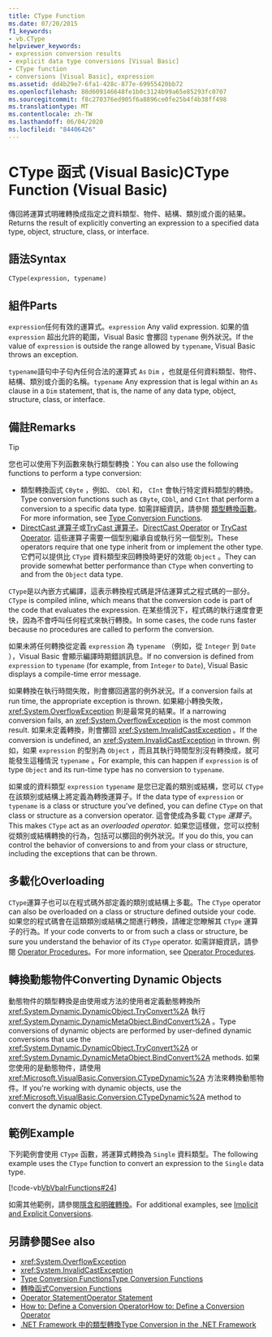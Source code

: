 ```yaml
---
title: CType Function
ms.date: 07/20/2015
f1_keywords:
- vb.CType
helpviewer_keywords:
- expression conversion results
- explicit data type conversions [Visual Basic]
- CType function
- conversions [Visual Basic], expression
ms.assetid: dd4b29e7-6fa1-428c-877e-69955420bb72
ms.openlocfilehash: 88d609146648fe1b0c3124b99a65e85293fc0707
ms.sourcegitcommit: f8c270376ed905f6a8896ce0fe25b4f4b38ff498
ms.translationtype: MT
ms.contentlocale: zh-TW
ms.lasthandoff: 06/04/2020
ms.locfileid: "84406426"
---
```

# <a name="ctype-function-visual-basic"></a><span data-ttu-id="09154-102">CType 函式 (Visual Basic)</span><span class="sxs-lookup"><span data-stu-id="09154-102">CType Function (Visual Basic)</span></span>

<span data-ttu-id="09154-103">傳回將運算式明確轉換成指定之資料類型、物件、結構、類別或介面的結果。</span><span class="sxs-lookup"><span data-stu-id="09154-103">Returns the result of explicitly converting an expression to a specified data type, object, structure, class, or interface.</span></span>

## <a name="syntax"></a><span data-ttu-id="09154-104">語法</span><span class="sxs-lookup"><span data-stu-id="09154-104">Syntax</span></span>

```vb
CType(expression, typename)
```

## <a name="parts"></a><span data-ttu-id="09154-105">組件</span><span class="sxs-lookup"><span data-stu-id="09154-105">Parts</span></span>

<span data-ttu-id="09154-106">`expression`任何有效的運算式。</span><span class="sxs-lookup"><span data-stu-id="09154-106">`expression` Any valid expression.</span></span> <span data-ttu-id="09154-107">如果的值 `expression` 超出允許的範圍，Visual Basic 會擲回 `typename` 例外狀況。</span><span class="sxs-lookup"><span data-stu-id="09154-107">If the value of `expression` is outside the range allowed by `typename`, Visual Basic throws an exception.</span></span>

<span data-ttu-id="09154-108">`typename`語句中子句內任何合法的運算式 `As` `Dim` ，也就是任何資料類型、物件、結構、類別或介面的名稱。</span><span class="sxs-lookup"><span data-stu-id="09154-108">`typename` Any expression that is legal within an `As` clause in a `Dim` statement, that is, the name of any data type, object, structure, class, or interface.</span></span>

## <a name="remarks"></a><span data-ttu-id="09154-109">備註</span><span class="sxs-lookup"><span data-stu-id="09154-109">Remarks</span></span>

> [!TIP]
> <span data-ttu-id="09154-110">您也可以使用下列函數來執行類型轉換：</span><span class="sxs-lookup"><span data-stu-id="09154-110">You can also use the following functions to perform a type conversion:</span></span>
>
> - <span data-ttu-id="09154-111">類型轉換函式 `CByte` ，例如、 `CDbl` 和， `CInt` 會執行特定資料類型的轉換。</span><span class="sxs-lookup"><span data-stu-id="09154-111">Type conversion functions such as `CByte`, `CDbl`, and `CInt` that perform a conversion to a specific data type.</span></span> <span data-ttu-id="09154-112">如需詳細資訊，請參閱 [類型轉換函數](type-conversion-functions.md)。</span><span class="sxs-lookup"><span data-stu-id="09154-112">For more information, see [Type Conversion Functions](type-conversion-functions.md).</span></span>
> - <span data-ttu-id="09154-113">[DirectCast 運算子](../operators/directcast-operator.md)或[TryCast 運算子](../operators/trycast-operator.md)。</span><span class="sxs-lookup"><span data-stu-id="09154-113">[DirectCast Operator](../operators/directcast-operator.md) or [TryCast Operator](../operators/trycast-operator.md).</span></span> <span data-ttu-id="09154-114">這些運算子需要一個型別繼承自或執行另一個型別。</span><span class="sxs-lookup"><span data-stu-id="09154-114">These operators require that one type inherit from or implement the other type.</span></span> <span data-ttu-id="09154-115">它們可以提供比 `CType` 資料類型來回轉換時更好的效能 `Object` 。</span><span class="sxs-lookup"><span data-stu-id="09154-115">They can provide somewhat better performance than `CType` when converting to and from the `Object` data type.</span></span>

<span data-ttu-id="09154-116">`CType`是以內嵌方式編譯，這表示轉換程式碼是評估運算式之程式碼的一部分。</span><span class="sxs-lookup"><span data-stu-id="09154-116">`CType` is compiled inline, which means that the conversion code is part of the code that evaluates the expression.</span></span> <span data-ttu-id="09154-117">在某些情況下，程式碼的執行速度會更快，因為不會呼叫任何程式來執行轉換。</span><span class="sxs-lookup"><span data-stu-id="09154-117">In some cases, the code runs faster because no procedures are called to perform the conversion.</span></span>

<span data-ttu-id="09154-118">如果未將任何轉換從定義 `expression` 為 `typename` （例如，從 `Integer` 到 `Date` ），Visual Basic 會顯示編譯時期錯誤訊息。</span><span class="sxs-lookup"><span data-stu-id="09154-118">If no conversion is defined from `expression` to `typename` (for example, from `Integer` to `Date`), Visual Basic displays a compile-time error message.</span></span>

<span data-ttu-id="09154-119">如果轉換在執行時間失敗，則會擲回適當的例外狀況。</span><span class="sxs-lookup"><span data-stu-id="09154-119">If a conversion fails at run time, the appropriate exception is thrown.</span></span> <span data-ttu-id="09154-120">如果縮小轉換失敗， <xref:System.OverflowException> 則是最常見的結果。</span><span class="sxs-lookup"><span data-stu-id="09154-120">If a narrowing conversion fails, an <xref:System.OverflowException> is the most common result.</span></span> <span data-ttu-id="09154-121">如果未定義轉換，則會擲回 <xref:System.InvalidCastException> 。</span><span class="sxs-lookup"><span data-stu-id="09154-121">If the conversion is undefined, an <xref:System.InvalidCastException> in thrown.</span></span> <span data-ttu-id="09154-122">例如，如果 `expression` 的型別為 `Object` ，而且其執行時間型別沒有轉換成，就可能發生這種情況 `typename` 。</span><span class="sxs-lookup"><span data-stu-id="09154-122">For example, this can happen  if `expression` is of type `Object` and its run-time type has no conversion to `typename`.</span></span>

<span data-ttu-id="09154-123">如果或的資料類型 `expression` `typename` 是您已定義的類別或結構，您可以 `CType` 在該類別或結構上將定義為轉換運算子。</span><span class="sxs-lookup"><span data-stu-id="09154-123">If the data type of `expression` or `typename` is a class or structure you've defined, you can define `CType` on that class or structure as a conversion operator.</span></span> <span data-ttu-id="09154-124">這會使成為多載 `CType` *運算子*。</span><span class="sxs-lookup"><span data-stu-id="09154-124">This makes `CType` act as an *overloaded operator*.</span></span> <span data-ttu-id="09154-125">如果您這樣做，您可以控制從類別或結構轉換的行為，包括可以擲回的例外狀況。</span><span class="sxs-lookup"><span data-stu-id="09154-125">If you do this, you can control the behavior of conversions to and from your class or structure, including the exceptions that can be thrown.</span></span>

## <a name="overloading"></a><span data-ttu-id="09154-126">多載化</span><span class="sxs-lookup"><span data-stu-id="09154-126">Overloading</span></span>

<span data-ttu-id="09154-127">`CType`運算子也可以在程式碼外部定義的類別或結構上多載。</span><span class="sxs-lookup"><span data-stu-id="09154-127">The `CType` operator can also be overloaded on a class or structure defined outside your code.</span></span> <span data-ttu-id="09154-128">如果您的程式碼會在這類類別或結構之間進行轉換，請確定您瞭解其 `CType` 運算子的行為。</span><span class="sxs-lookup"><span data-stu-id="09154-128">If your code converts to or from such a class or structure, be sure you understand the behavior of its `CType` operator.</span></span> <span data-ttu-id="09154-129">如需詳細資訊，請參閱 [Operator Procedures](../../programming-guide/language-features/procedures/operator-procedures.md)。</span><span class="sxs-lookup"><span data-stu-id="09154-129">For more information, see [Operator Procedures](../../programming-guide/language-features/procedures/operator-procedures.md).</span></span>

## <a name="converting-dynamic-objects"></a><span data-ttu-id="09154-130">轉換動態物件</span><span class="sxs-lookup"><span data-stu-id="09154-130">Converting Dynamic Objects</span></span>

<span data-ttu-id="09154-131">動態物件的類型轉換是由使用或方法的使用者定義動態轉換所 <xref:System.Dynamic.DynamicObject.TryConvert%2A> 執行 <xref:System.Dynamic.DynamicMetaObject.BindConvert%2A> 。</span><span class="sxs-lookup"><span data-stu-id="09154-131">Type conversions of dynamic objects are performed by user-defined dynamic conversions that use the <xref:System.Dynamic.DynamicObject.TryConvert%2A> or <xref:System.Dynamic.DynamicMetaObject.BindConvert%2A> methods.</span></span> <span data-ttu-id="09154-132">如果您使用的是動態物件，請使用 <xref:Microsoft.VisualBasic.Conversion.CTypeDynamic%2A> 方法來轉換動態物件。</span><span class="sxs-lookup"><span data-stu-id="09154-132">If you're working with dynamic objects, use the <xref:Microsoft.VisualBasic.Conversion.CTypeDynamic%2A> method to convert the dynamic object.</span></span>

## <a name="example"></a><span data-ttu-id="09154-133">範例</span><span class="sxs-lookup"><span data-stu-id="09154-133">Example</span></span>

<span data-ttu-id="09154-134">下列範例會使用 `CType` 函數，將運算式轉換為 `Single` 資料類型。</span><span class="sxs-lookup"><span data-stu-id="09154-134">The following example uses the `CType` function to convert an expression to the `Single` data type.</span></span>

[!code-vb[VbVbalrFunctions#24](~/samples/snippets/visualbasic/VS_Snippets_VBCSharp/VbVbalrFunctions/VB/Class1.vb#24)]

<span data-ttu-id="09154-135">如需其他範例，請參閱[隱含和明確轉換](../../programming-guide/language-features/data-types/implicit-and-explicit-conversions.md)。</span><span class="sxs-lookup"><span data-stu-id="09154-135">For additional examples, see [Implicit and Explicit Conversions](../../programming-guide/language-features/data-types/implicit-and-explicit-conversions.md).</span></span>

## <a name="see-also"></a><span data-ttu-id="09154-136">另請參閱</span><span class="sxs-lookup"><span data-stu-id="09154-136">See also</span></span>

- <xref:System.OverflowException>
- <xref:System.InvalidCastException>
- [<span data-ttu-id="09154-137">Type Conversion Functions</span><span class="sxs-lookup"><span data-stu-id="09154-137">Type Conversion Functions</span></span>](type-conversion-functions.md)
- [<span data-ttu-id="09154-138">轉換函式</span><span class="sxs-lookup"><span data-stu-id="09154-138">Conversion Functions</span></span>](conversion-functions.md)
- [<span data-ttu-id="09154-139">Operator Statement</span><span class="sxs-lookup"><span data-stu-id="09154-139">Operator Statement</span></span>](../statements/operator-statement.md)
- [<span data-ttu-id="09154-140">How to: Define a Conversion Operator</span><span class="sxs-lookup"><span data-stu-id="09154-140">How to: Define a Conversion Operator</span></span>](../../programming-guide/language-features/procedures/how-to-define-a-conversion-operator.md)
- [<span data-ttu-id="09154-141">.NET Framework 中的類型轉換</span><span class="sxs-lookup"><span data-stu-id="09154-141">Type Conversion in the .NET Framework</span></span>](../../../standard/base-types/type-conversion.md)
